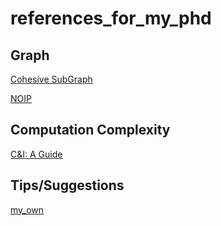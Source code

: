 # references_for_my_phd

## Graph



[Cohesive SubGraph]()

[NOIP](https://github.com/huzecong/oi-slides/blob/master/2015-noip-graph-theory/%E5%9B%BE%E8%AE%BA_final.pdf)

## Computation Complexity

[C&I: A Guide](https://github.com/EdwardTex/References-for-Graph-Problem/blob/main/Computers%20and%20Intractability:%20A%20Guide%20to%20the%20Theory%20of%20NP-Completeness.md)

## Tips/Suggestions

[my_own](https://github.com/EdwardTex/references_for_phd/blob/main/tip_myself.md)
